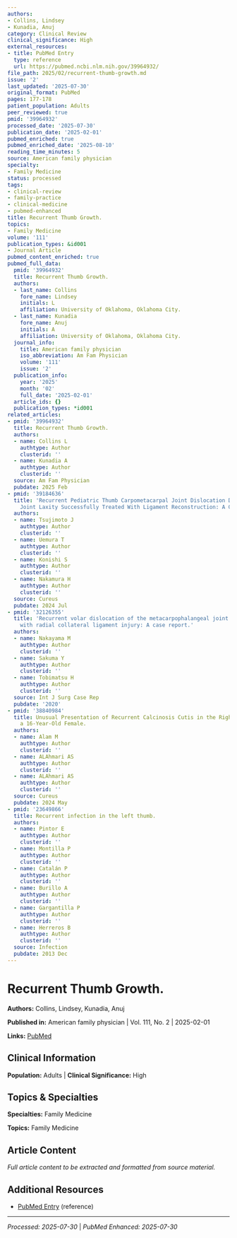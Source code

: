 ```yaml
---
authors:
- Collins, Lindsey
- Kunadia, Anuj
category: Clinical Review
clinical_significance: High
external_resources:
- title: PubMed Entry
  type: reference
  url: https://pubmed.ncbi.nlm.nih.gov/39964932/
file_path: 2025/02/recurrent-thumb-growth.md
issue: '2'
last_updated: '2025-07-30'
original_format: PubMed
pages: 177-178
patient_population: Adults
peer_reviewed: true
pmid: '39964932'
processed_date: '2025-07-30'
publication_date: '2025-02-01'
pubmed_enriched: true
pubmed_enriched_date: '2025-08-10'
reading_time_minutes: 5
source: American family physician
specialty:
- Family Medicine
status: processed
tags:
- clinical-review
- family-practice
- clinical-medicine
- pubmed-enhanced
title: Recurrent Thumb Growth.
topics:
- Family Medicine
volume: '111'
publication_types: &id001
- Journal Article
pubmed_content_enriched: true
pubmed_full_data:
  pmid: '39964932'
  title: Recurrent Thumb Growth.
  authors:
  - last_name: Collins
    fore_name: Lindsey
    initials: L
    affiliation: University of Oklahoma, Oklahoma City.
  - last_name: Kunadia
    fore_name: Anuj
    initials: A
    affiliation: University of Oklahoma, Oklahoma City.
  journal_info:
    title: American family physician
    iso_abbreviation: Am Fam Physician
    volume: '111'
    issue: '2'
  publication_info:
    year: '2025'
    month: '02'
    full_date: '2025-02-01'
  article_ids: {}
  publication_types: *id001
related_articles:
- pmid: '39964932'
  title: Recurrent Thumb Growth.
  authors:
  - name: Collins L
    authtype: Author
    clusterid: ''
  - name: Kunadia A
    authtype: Author
    clusterid: ''
  source: Am Fam Physician
  pubdate: 2025 Feb
- pmid: '39184636'
  title: 'Recurrent Pediatric Thumb Carpometacarpal Joint Dislocation Due to Generalized
    Joint Laxity Successfully Treated With Ligament Reconstruction: A Case Report.'
  authors:
  - name: Tsujimoto J
    authtype: Author
    clusterid: ''
  - name: Uemura T
    authtype: Author
    clusterid: ''
  - name: Konishi S
    authtype: Author
    clusterid: ''
  - name: Nakamura H
    authtype: Author
    clusterid: ''
  source: Cureus
  pubdate: 2024 Jul
- pmid: '32126355'
  title: 'Recurrent volar dislocation of the metacarpophalangeal joint of the thumb
    with radial collateral ligament injury: A case report.'
  authors:
  - name: Nakayama M
    authtype: Author
    clusterid: ''
  - name: Sakuma Y
    authtype: Author
    clusterid: ''
  - name: Tobimatsu H
    authtype: Author
    clusterid: ''
  source: Int J Surg Case Rep
  pubdate: '2020'
- pmid: '38840984'
  title: Unusual Presentation of Recurrent Calcinosis Cutis in the Right Thumb of
    a 16-Year-Old Female.
  authors:
  - name: Alam M
    authtype: Author
    clusterid: ''
  - name: ALAhmari AS
    authtype: Author
    clusterid: ''
  - name: ALAhmari AS
    authtype: Author
    clusterid: ''
  source: Cureus
  pubdate: 2024 May
- pmid: '23649866'
  title: Recurrent infection in the left thumb.
  authors:
  - name: Pintor E
    authtype: Author
    clusterid: ''
  - name: Montilla P
    authtype: Author
    clusterid: ''
  - name: Catalán P
    authtype: Author
    clusterid: ''
  - name: Burillo A
    authtype: Author
    clusterid: ''
  - name: Gargantilla P
    authtype: Author
    clusterid: ''
  - name: Herreros B
    authtype: Author
    clusterid: ''
  source: Infection
  pubdate: 2013 Dec
---
```


# Recurrent Thumb Growth.

**Authors:** Collins, Lindsey, Kunadia, Anuj

**Published in:** American family physician | Vol. 111, No. 2 | 2025-02-01

**Links:** [PubMed](https://pubmed.ncbi.nlm.nih.gov/39964932/)

## Clinical Information

**Population:** Adults | **Clinical Significance:** High

## Topics & Specialties

**Specialties:** Family Medicine

**Topics:** Family Medicine

## Article Content

*Full article content to be extracted and formatted from source material.*

## Additional Resources

- [PubMed Entry](https://pubmed.ncbi.nlm.nih.gov/39964932/) (reference)

---

*Processed: 2025-07-30* | *PubMed Enhanced: 2025-07-30*
